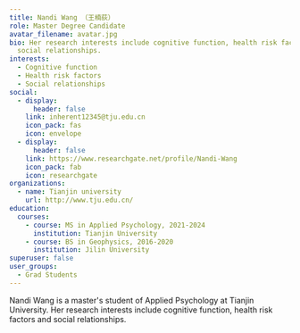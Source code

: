 ```yaml
---
title: Nandi Wang （王楠荻）
role: Master Degree Candidate
avatar_filename: avatar.jpg
bio: Her research interests include cognitive function, health risk factors and
  social relationships.
interests:
  - Cognitive function
  - Health risk factors
  - Social relationships
social:
  - display:
      header: false
    link: inherent12345@tju.edu.cn
    icon_pack: fas
    icon: envelope
  - display:
      header: false
    link: https://www.researchgate.net/profile/Nandi-Wang
    icon_pack: fab
    icon: researchgate
organizations:
  - name: Tianjin university
    url: http://www.tju.edu.cn/
education:
  courses:
    - course: MS in Applied Psychology, 2021-2024
      institution: Tianjin University
    - course: BS in Geophysics, 2016-2020
      institution: Jilin University
superuser: false
user_groups:
  - Grad Students
---
```

Nandi Wang is a master's student of Applied Psychology at Tianjin University. Her research interests include cognitive function, health risk factors and social relationships.